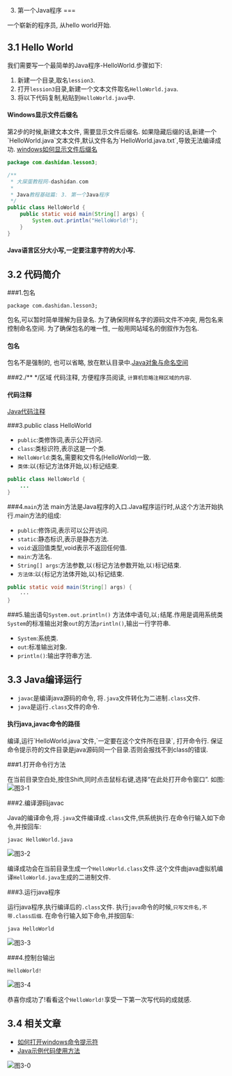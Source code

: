 3. 第一个Java程序
===

<div class="jumbotron">
<p>一个崭新的程序员, 从hello world开始.</p>  
</div>

3.1 Hello World
---

我们需要写一个最简单的Java程序-HelloWorld.步骤如下:
1. 新建一个目录,取名`lession3`.
2. 打开`lession3`目录,新建一个文本文件取名`HelloWorld.java`.
3. 将以下代码复制,粘贴到`HelloWorld.java`中.   
	   
<div class="bs-callout bs-callout-success">
	<h4>Windows显示文件后缀名</h4>
	<p> 第2步的时候,新建文本文件, 需要显示文件后缀名. 如果隐藏后缀的话,新建一个`HelloWorld.java`文本文件,默认文件名为`HelloWorld.java.txt`,导致无法编译成功.
	<a href="http://localhost/article/windows/faq/windows如何显示文件后缀名.html">windows如何显示文件后缀名</a></p>
</div>	

```java
package com.dashidan.lesson3;

/**
 * 大屎蛋教程网-dashidan.com
 *
 * Java教程基础篇: 3. 第一个Java程序
 */
public class HelloWorld {
    public static void main(String[] args) {
        System.out.println("HelloWorld!");
    }
}

```

<div class="bs-callout bs-callout-warning">
<h4>Java语言区分大小写,一定要注意字符的大小写.</h4>
</div>

3.2 代码简介
---

###1.包名

	package com.dashidan.lesson3;
	
包名,可以暂时简单理解为目录名.
为了确保同样名字的源码文件不冲突, 用包名来控制命名空间. 为了确保包名的唯一性, 一般用网站域名的倒叙作为包名.

<div class="bs-callout bs-callout-success">
    <h4>包名</h4>
	<p>包名不是强制的, 也可以省略, 放在默认目录中.<a href="http://localhost/article/java/basic/Java对象与命名空间.html">Java对象与命名空间</a></p>
</div>


###2./** */区域
代码注释, 方便程序员阅读, `计算机忽略注释区域的内容`.

<div class="bs-callout bs-callout-success">
    <h4>代码注释</h4>
	<p><a href="http://localhost/article/java/basic/Java代码注释.html">Java代码注释</a></p>
</div>

###3.public class HelloWorld
* `public`:类修饰词,表示公开访问.
* `class`:类标识符,表示这是一个类.
* `HelloWorld`:类名,需要和文件名(HelloWorld)一致.
* `类体`:以`{`标记方法体开始,以`}`标记结束.
```java
public class HelloWorld {
	...
}
```

###4.`main`方法
main方法是Java程序的入口.Java程序运行时,从这个方法开始执行.main方法的组成:
* `public`:修饰词,表示可以公开访问.
* `static`:静态标识,表示是静态方法.
* `void`:返回值类型,void表示不返回任何值.
* `main`:方法名.
* `String[] args`:方法参数,以`(`标记方法参数开始,以`)`标记结束.
* `方法体`:以`{`标记方法体开始,以`}`标记结束.

```java
public static void main(String[] args) {
	···
}
```

###5.输出语句`System.out.println()`
方法体中语句,以`;`结尾.作用是调用系统类`System`的标准输出对象`out`的方法`println()`,输出一行字符串.
* `System`:系统类.   
* `out`:标准输出对象.   
* `println()`:输出字符串方法.   

3.3 Java编译运行
---

* `javac`是编译java源码的命令, 将`.java`文件转化为二进制`.class`文件.
* `java`是运行`.class`文件的命令.

<div class="bs-callout bs-callout-warning">
    <h4>执行java,javac命令的路径</h4>
	<p>编译,运行`HelloWorld.java`文件,`一定要在这个文件所在目录`, 打开命令行. 保证命令提示符的文件目录是java源码同一个目录.否则会报找不到class的错误.</p>
</div>

###1.打开命令行方法

在当前目录空白处,按住Shift,同时点击鼠标右键,选择“在此处打开命令窗口”. 如图:   
![图3-1](http://localhost/img/java/basic/3-1.png)   

###2.编译源码javac

Java的编译命令,将`.java`文件编译成`.class`文件,供系统执行.在命令行输入如下命令,并按回车:
	
	javac HelloWorld.java
   
![图3-2](http://localhost/img/java/basic/3-2.png)   

编译成功会在当前目录生成一个`HelloWorld.class`文件.这个文件由java虚拟机编译`HelloWorld.java`生成的二进制文件.

###3.运行java程序

运行java程序,执行编译后的`.class`文件. 执行`java`命令的时候,`只写文件名,不带.class后缀`. 在命令行输入如下命令,并按回车:
	
	java HelloWorld

![图3-3](http://localhost/img/java/basic/3-3.png)   

###4.控制台输出

	HelloWorld!

![图3-4](http://localhost/img/java/basic/3-4.png)   

恭喜你成功了!看看这个`HelloWorld!`享受一下第一次写代码的成就感.   

3.4 相关文章
---

* [如何打开windows命令提示符](http://localhost/article/windows/faq/如何打开windows命令提示符.html)
* [Java示例代码使用方法](http://localhost/article/java/addenda/Java示例代码使用方法.html)

![图3-0](http://localhost/img/java/basic/3-0.jpg)  